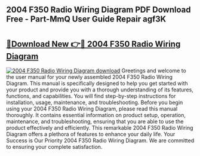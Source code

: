 ## 2004 F350 Radio Wiring Diagram PDF Download Free - Part-MmQ User Guide Repair agf3K

# <h2><a href="http://dfkmpg.blite.top/?on=2004+F350+Radio+Wiring+Diagram">🔗Download New 👉🔴 2004 F350 Radio Wiring Diagram</a></h2>

[![2004 F350 Radio Wiring Diagram download](https://i.imgur.com/lujVjoI.png)](http://dfkmpg.blite.top/?on=2004+F350+Radio+Wiring+Diagram)
Greetings and welcome to the user manual for your newly assembled 2004 F350 Radio Wiring Diagram. This manual is specifically designed to help you get started with your product and provide you with a thorough understanding of its features, functions, and capabilities. You will find step-by-step instructions for installation, usage, maintenance, and troubleshooting. Before you begin using your 2004 F350 Radio Wiring Diagram, please read this manual thoroughly. It contains essential information on product setup, operation, maintenance, and troubleshooting, ensuring that you are able to use the product effectively and efficiently. This remarkable 2004 F350 Radio Wiring Diagram offers a plethora of features to enhance your daily life. Your Success is Our Priority 2004 F350 Radio Wiring Diagram. We are committed to ensuring your complete satisfaction.
